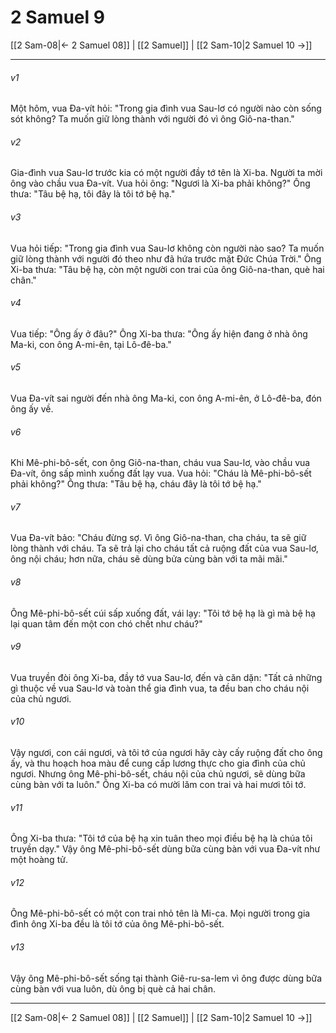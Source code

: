 # 2 Samuel 9

[[2 Sam-08|← 2 Samuel 08]] | [[2 Samuel]] | [[2 Sam-10|2 Samuel 10 →]]
***



###### v1 
Một hôm, vua Đa-vít hỏi: "Trong gia đình vua Sau-lơ có người nào còn sống sót không? Ta muốn giữ lòng thành với người đó vì ông Giô-na-than." 

###### v2 
Gia-đình vua Sau-lơ trước kia có một người đầy tớ tên là Xi-ba. Người ta mời ông vào chầu vua Đa-vít. Vua hỏi ông: "Ngươi là Xi-ba phải không?" Ông thưa: "Tâu bệ hạ, tôi đây là tôi tớ bệ hạ." 

###### v3 
Vua hỏi tiếp: "Trong gia đình vua Sau-lơ không còn người nào sao? Ta muốn giữ lòng thành với người đó theo như đã hứa trước mặt Đức Chúa Trời." Ông Xi-ba thưa: "Tâu bệ hạ, còn một người con trai của ông Giô-na-than, què hai chân." 

###### v4 
Vua tiếp: "Ông ấy ở đâu?" Ông Xi-ba thưa: "Ông ấy hiện đang ở nhà ông Ma-ki, con ông A-mi-ên, tại Lô-đê-ba." 

###### v5 
Vua Đa-vít sai người đến nhà ông Ma-ki, con ông A-mi-ên, ở Lô-đê-ba, đón ông ấy về. 

###### v6 
Khi Mê-phi-bô-sết, con ông Giô-na-than, cháu vua Sau-lơ, vào chầu vua Đa-vít, ông sấp mình xuống đất lạy vua. Vua hỏi: "Cháu là Mê-phi-bô-sết phải không?" Ông thưa: "Tâu bệ hạ, cháu đây là tôi tớ bệ hạ." 

###### v7 
Vua Đa-vít bảo: "Cháu đừng sợ. Vì ông Giô-na-than, cha cháu, ta sẽ giữ lòng thành với cháu. Ta sẽ trả lại cho cháu tất cả ruộng đất của vua Sau-lơ, ông nội cháu; hơn nữa, cháu sẽ dùng bửa cùng bàn với ta mãi mãi." 

###### v8 
Ông Mê-phi-bô-sết cúi sấp xuống đất, vái lạy: "Tôi tớ bệ hạ là gì mà bệ hạ lại quan tâm đến một con chó chết như cháu?" 

###### v9 
Vua truyền đòi ông Xi-ba, đầy tớ vua Sau-lơ, đến và căn dặn: "Tất cả những gì thuộc về vua Sau-lơ và toàn thể gia đình vua, ta đều ban cho cháu nội của chủ ngươi. 

###### v10 
Vậy ngươi, con cái ngươi, và tôi tớ của ngươi hãy cày cấy ruộng đất cho ông ấy, và thu hoạch hoa màu để cung cấp lương thực cho gia đình của chủ ngươi. Nhưng ông Mê-phi-bô-sết, cháu nội của chủ ngươi, sẽ dùng bữa cùng bàn với ta luôn." Ông Xi-ba có mười lăm con trai và hai mươi tôi tớ. 

###### v11 
Ông Xi-ba thưa: "Tôi tớ của bệ hạ xin tuân theo mọi điều bệ hạ là chúa tôi truyền dạy." Vậy ông Mê-phi-bô-sết dùng bữa cùng bàn với vua Đa-vít như một hoàng tử. 

###### v12 
Ông Mê-phi-bô-sết có một con trai nhỏ tên là Mi-ca. Mọi người trong gia đình ông Xi-ba đều là tôi tớ của ông Mê-phi-bô-sết. 

###### v13 
Vậy ông Mê-phi-bô-sết sống tại thành Giê-ru-sa-lem vì ông được dùng bữa cùng bàn với vua luôn, dù ông bị què cả hai chân.

***
[[2 Sam-08|← 2 Samuel 08]] | [[2 Samuel]] | [[2 Sam-10|2 Samuel 10 →]]
